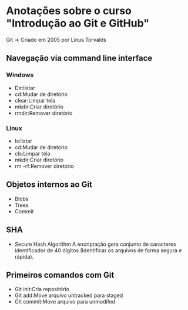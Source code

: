 # Anotações sobre o curso "Introdução ao Git e GitHub"

Git -> Criado em 2005 por Linus Torvalds

## Navegação via command line interface
### Windows
 - Dir:listar
 - cd:Mudar de diretório
 - clear:Limpar tela
 - mkdir:Criar diretório
 - rmdir:Remover diretório
### Linux
 - ls:listar
 - cd:Mudar de diretório
 - cls:Limpar tela
 - mkdir:Criar diretório
 - rm -rf:Remover diretório

## Objetos internos ao Git
 - Blobs
 - Trees
 - Commit
## SHA
 - Secure Hash Algorithm
 A encriptação gera conjunto de caracteres identificador de 40 dígitos (Identificar os arquivos de forma segura e rápida).

## Primeiros comandos com Git
 - Git init:Cria repositório
 - Git add:Move arquivo untracked para staged
 - Git commit:Move arquivo para unmodifed

